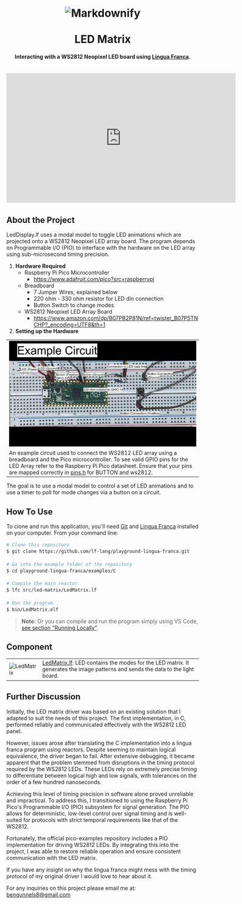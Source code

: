 
<h1 align="center">
  <br>
  <img src="assets/LedLogo.png" alt="Markdownify" width="200">
  <br>
  <br>
  LED Matrix
  <br>
</h1>

<h4 align="center">Interacting with a WS2812 Neopixel LED board using <a href="https://www.lf-lang.org/" target="_blank">Lingua Franca</a>.</h4>

<br>

<div style="text-align: center;">
  <iframe width="600" height="338" 
          src="https://www.youtube.com/embed/ed-fL5peNKo" 
          frameborder="0" 
          allow="accelerometer; autoplay; clipboard-write; encrypted-media; gyroscope; picture-in-picture" 
          allowfullscreen>
  </iframe>
</div>


## About the Project

LedDisplay.lf uses a modal model to toggle LED animations which are projected onto a WS2812 Neopixel LED array board. The program depends on Programmable I/O (PIO) to interface with the hardware on the LED array using sub-microsecond timing precision. 

1. **Hardware Required**
    - Raspberry Pi Pico Microcontroller
        - https://www.adafruit.com/pico?src=raspberrypi
    - Breadboard
        - 7 Jumper Wires, explained below
        - 220 ohm - 330 ohm resistor for LED din connection
        - Button Switch to change modes
    - WS2812 Neopixel LED Array Board
        - https://www.amazon.com/dp/B07PB2P81N/ref=twister_B07P5TNCHP?_encoding=UTF8&th=1
2. **Setting up the Hardware**
<table>
    <tr>
        <td> <img src="assets/Breadboard.jpg" alt="Breadboard" width="800">
    </tr>
    <tr>
        <td> An example circuit used to connect the WS2812 LED array using a breadboard and the Pico microcontroller. To see valid GPIO pins for the LED Array refer to the Raspberry Pi Pico datasheet. Ensure that your pins are mapped correctly in <a href="lib/src/pins.h">pins.h</a> for BUTTON and ws2812.</td>
    </tr>
</table>

The goal is to use a modal model to control a set of LED animations and to use a timer to poll for mode changes via a button on a circuit. 

## How To Use

To clone and run this application, you'll need [Git](https://git-scm.com) and [Lingua Franca](https://www.lf-lang.org/docs/installation) installed on your computer. From your command line:

```bash
# Clone this repository
$ git clone https://github.com/lf-lang/playground-lingua-franca.git

# Go into the example folder of the repository
$ cd playground-lingua-franca/examples/C

# Compile the main reactor
$ lfc src/led-matrix/LedMatrix.lf

# Run the program
$ bin/LedMatrix.elf
```

> **Note:**
> Or you can compile and run the program simply using VS Code, [see section "Running Locally"](https://github.com/lf-lang/playground-lingua-franca).


## Component

<table>
<tr>
<td> <img src="assets/LedMatrix.png" alt="LedMatrix" width="100">
<td> <a href="LedMatrix.lf">LedMatrix.lf</a>: LED contains the modes for the LED matrix. It generates the image patterns and sends the data to the light board.</td>
</tr>
</table>

## Further Discussion
Initially, the LED matrix driver was based on an existing solution that I adapted to suit the needs of this project. The first implementation, in C, performed reliably and communicated effectively with the WS2812 LED panel.

However, issues arose after translating the C implementation into a lingua franca program using reactors. Despite seeming to maintain logical equivalence, the driver began to fail. After extensive debugging, it became apparent that the problem stemmed from disruptions in the timing protocol required by the WS2812 LEDs. These LEDs rely on extremely precise timing to differentiate between logical high and low signals, with tolerances on the order of a few hundred nanoseconds.

Achieving this level of timing precision in software alone proved unreliable and impractical. To address this, I transitioned to using the Raspberry Pi Pico's Programmable I/O (PIO) subsystem for signal generation. The PIO allows for deterministic, low-level control over signal timing and is well-suited for protocols with strict temporal requirements like that of the WS2812.

Fortunately, the official pico-examples repository includes a PIO implementation for driving WS2812 LEDs. By integrating this into the project, I was able to restore reliable operation and ensure consistent communication with the LED matrix.

If you have any insight on why the lingua franca might mess with the timing protocol of my original driver I would love to hear about it. 

For any inquiries on this project please email me at: bengunnels8@gmail.com


